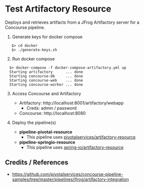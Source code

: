 # Test Artifactory Resource

Deploys and retrieves artifacts from a JFrog Artifactory server for a Concourse pipeline.

1. Generate keys for docker compose
```
   $> cd docker
   $> ./generate-keys.sh
```

2. Run docker compose
```
  $> docker-compose -f docker-compose-artifactory.yml up
  Starting artifactory      ... done
  Starting concourse-db     ... done
  Starting concourse-web    ... done
  Starting concourse-worker ... done
```

3. Access Concourse and Artifactory
    * Artifactory:  http://localhost:8001/artifactory/webapp
      - Creds: admin / password
    * Concourse:    http://localhost:8080

4. Deploy the pipeline(s)
    * __pipeline-pivotal-resource__
      - This pipeline uses [pivotalservices/artifactory-resource](https://github.com/pivotalservices/artifactory-resource)
    * __pipeline-springio-resource__
      - This pipeline uses [spring-io/artifactory-resource](https://github.com/spring-io/artifactory-resource)




## Credits / References

*  https://github.com/pivotalservices/concourse-pipeline-samples/tree/master/pipelines/jfrog/artifactory-integration
